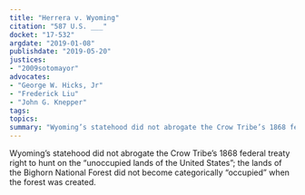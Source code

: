 ```yaml
---
title: "Herrera v. Wyoming"
citation: "587 U.S. ___"
docket: "17-532"
argdate: "2019-01-08"
publishdate: "2019-05-20"
justices:
- "2009sotomayor"
advocates:
- "George W. Hicks, Jr"
- "Frederick Liu"
- "John G. Knepper"
tags:
topics:
summary: "Wyoming’s statehood did not abrogate the Crow Tribe’s 1868 federal treaty right to hunt on the “unoccupied lands of the United States”; the lands of the Bighorn National Forest did not become categorically “occupied” when the forest was created."
---
```

Wyoming’s statehood did not abrogate the Crow Tribe’s 1868 federal treaty right to hunt on the “unoccupied lands of the United States”; the lands of the Bighorn National Forest did not become categorically “occupied” when the forest was created.
